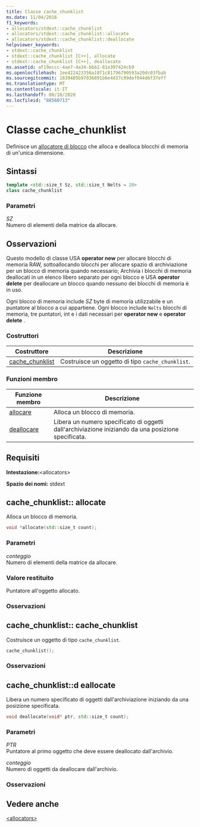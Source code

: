 ```yaml
---
title: Classe cache_chunklist
ms.date: 11/04/2016
f1_keywords:
- allocators/stdext::cache_chunklist
- allocators/stdext::cache_chunklist::allocate
- allocators/stdext::cache_chunklist::deallocate
helpviewer_keywords:
- stdext::cache_chunklist
- stdext::cache_chunklist [C++], allocate
- stdext::cache_chunklist [C++], deallocate
ms.assetid: af19eccc-4ae7-4a34-bbb2-81e397424cb9
ms.openlocfilehash: 1ee422423356a18f1c81796790593a20dc03fbab
ms.sourcegitcommit: 1839405b97036891b6e4d37c99def044d6f37eff
ms.translationtype: MT
ms.contentlocale: it-IT
ms.lasthandoff: 08/18/2020
ms.locfileid: "88560713"
---
```

# <a name="cache_chunklist-class"></a>Classe cache_chunklist

Definisce un [allocatore di blocco](../standard-library/allocators-header.md) che alloca e dealloca blocchi di memoria di un'unica dimensione.

## <a name="syntax"></a>Sintassi

```cpp
template <std::size_t Sz, std::size_t Nelts = 20>
class cache_chunklist
```

### <a name="parameters"></a>Parametri

*SZ*\
Numero di elementi della matrice da allocare.

## <a name="remarks"></a>Osservazioni

Questo modello di classe USA **operator new** per allocare blocchi di memoria RAW, sottoallocando blocchi per allocare spazio di archiviazione per un blocco di memoria quando necessario; Archivia i blocchi di memoria deallocati in un elenco libero separato per ogni blocco e USA **operator delete** per deallocare un blocco quando nessuno dei blocchi di memoria è in uso.

Ogni blocco di memoria include *SZ* byte di memoria utilizzabile e un puntatore al blocco a cui appartiene. Ogni blocco include `Nelts` blocchi di memoria, tre puntatori, int e i dati necessari per **operator new** e **operator delete** .

### <a name="constructors"></a>Costruttori

|Costruttore|Descrizione|
|-|-|
|[cache_chunklist](#cache_chunklist)|Costruisce un oggetto di tipo `cache_chunklist`.|

### <a name="member-functions"></a>Funzioni membro

|Funzione membro|Descrizione|
|-|-|
|[allocare](#allocate)|Alloca un blocco di memoria.|
|[deallocare](#deallocate)|Libera un numero specificato di oggetti dall'archiviazione iniziando da una posizione specificata.|

## <a name="requirements"></a>Requisiti

**Intestazione:**\<allocators>

**Spazio dei nomi:** stdext

## <a name="cache_chunklistallocate"></a><a name="allocate"></a> cache_chunklist:: allocate

Alloca un blocco di memoria.

```cpp
void *allocate(std::size_t count);
```

### <a name="parameters"></a>Parametri

*conteggio*\
Numero di elementi della matrice da allocare.

### <a name="return-value"></a>Valore restituito

Puntatore all'oggetto allocato.

### <a name="remarks"></a>Osservazioni

## <a name="cache_chunklistcache_chunklist"></a><a name="cache_chunklist"></a> cache_chunklist:: cache_chunklist

Costruisce un oggetto di tipo `cache_chunklist`.

```cpp
cache_chunklist();
```

### <a name="remarks"></a>Osservazioni

## <a name="cache_chunklistdeallocate"></a><a name="deallocate"></a> cache_chunklist::d eallocate

Libera un numero specificato di oggetti dall'archiviazione iniziando da una posizione specificata.

```cpp
void deallocate(void* ptr, std::size_t count);
```

### <a name="parameters"></a>Parametri

*PTR*\
Puntatore al primo oggetto che deve essere deallocato dall'archivio.

*conteggio*\
Numero di oggetti da deallocare dall'archivio.

### <a name="remarks"></a>Osservazioni

## <a name="see-also"></a>Vedere anche

[\<allocators>](../standard-library/allocators-header.md)
